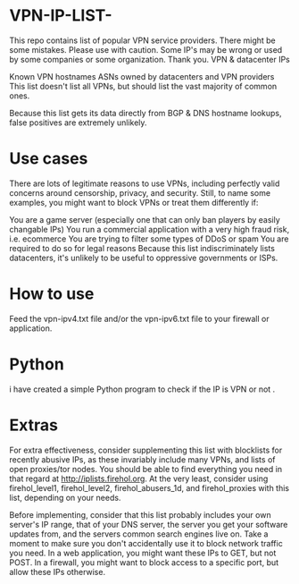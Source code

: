 # VPN-IP-LIST-
This repo contains list of popular VPN service providers. There might be some mistakes. Please use with caution.
Some IP's may be wrong or used by some companies or some organization.
Thank you.
VPN & datacenter IPs


Known VPN hostnames
ASNs owned by datacenters and VPN providers
This list doesn't list all VPNs, but should list the vast majority of common ones.

Because this list gets its data directly from BGP & DNS hostname lookups, false positives are extremely unlikely.

# Use cases
There are lots of legitimate reasons to use VPNs, including perfectly valid concerns around censorship, privacy, and security. Still, to name some examples, you might want to block VPNs or treat them differently if:

You are a game server (especially one that can only ban players by easily changable IPs)
You run a commercial application with a very high fraud risk, i.e. ecommerce
You are trying to filter some types of DDoS or spam
You are required to do so for legal reasons
Because this list indiscriminately lists datacenters, it's unlikely to be useful to oppressive governments or ISPs.

# How to use
Feed the vpn-ipv4.txt file and/or the vpn-ipv6.txt file to your firewall or application.
# Python 
i have created a simple Python program to check if the IP is VPN or not .

# Extras

For extra effectiveness, consider supplementing this list with blocklists for recently abusive IPs, as these invariably include many VPNs, and lists of open proxies/tor nodes. You should be able to find everything you need in that regard at http://iplists.firehol.org. At the very least, consider using firehol_level1, firehol_level2, firehol_abusers_1d, and firehol_proxies with this list, depending on your needs.

Before implementing, consider that this list probably includes your own server's IP range, that of your DNS server, the server you get your software updates from, and the servers common search engines live on. Take a moment to make sure you don't accidentally use it to block network traffic you need. In a web application, you might want these IPs to GET, but not POST. In a firewall, you might want to block access to a specific port, but allow these IPs otherwise.
